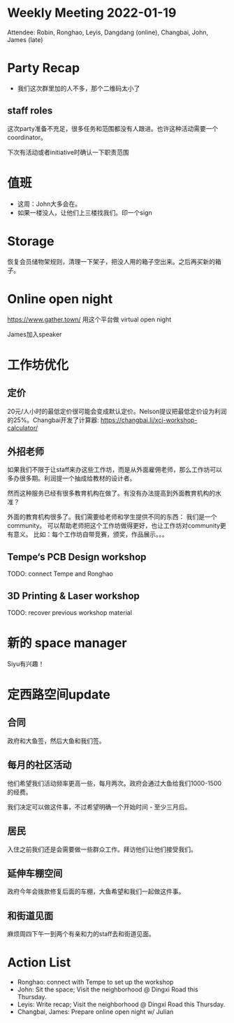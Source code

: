 Weekly Meeting 2022-01-19
========

Attendee: Robin, Ronghao, Leyis, Dangdang (online), Changbai, John, James (late)

# Party Recap

- 我们这次群里加的人不多，那个二维码太小了

## staff roles

这次party准备不充足，很多任务和范围都没有人跟进。也许这种活动需要一个coordinator。

下次有活动或者initiative时确认一下职责范围

# 值班

- 这周：John大多会在。
- 如果一楼没人，让他们上三楼找我们。印一个sign

# Storage

恢复会员储物架规则，清理一下架子，把没人用的箱子空出来。之后再买新的箱子。

# Online open night

https://www.gather.town/ 用这个平台做 virtual open night

James加入speaker

# 工作坊优化

## 定价

20元/人小时的最低定价很可能会变成默认定价。Nelson提议把最低定价设为利润的25%。Changbai开发了计算器: https://changbai.li/xcj-workshop-calculator/

## 外招老师

如果我们不限于让staff来办这些工作坊，而是从外面雇佣老师，那么工作坊可以多办很多期。利润提一个抽成给教材的设计者。

然而这种服务已经有很多教育机构在做了。有没有办法提高到外面教育机构的水准？

外面的教育机构很多了。我们需要给老师和学生提供不同的东西：
我们是一个community。 可以帮助老师把这个工作坊做得更好，也让工作坊对community更有意义。
比如：每个工作坊自带竞赛，颁奖，作品展示。。。

## Tempe‘s PCB Design workshop

TODO: connect Tempe and Ronghao

## 3D Printing & Laser workshop

TODO: recover previous workshop material

# 新的 space manager

Siyu有兴趣！

# 定西路空间update

## 合同

政府和大鱼签，然后大鱼和我们签。

## 每月的社区活动

他们希望我们活动频率更高一些，每月两次。政府会通过大鱼给我们1000-1500的经费。

我们决定可以做这件事，不过希望明确一个开始时间 - 至少三月后。

## 居民

入住之前我们还是会需要做一些群众工作。拜访他们让他们接受我们。

## 延伸车棚空间

政府今年会拨款修复后面的车棚，大鱼希望和我们一起做这件事。

## 和街道见面

麻烦周四下午一到两个有亲和力的staff去和街道见面。

# Action List

- Ronghao: connect with Tempe to set up the workshop
- John: Sit the space; Visit the neighborhood @ Dingxi Road this Thursday.
- Leyis: Write recap; Visit the neighborhood @ Dingxi Road this Thursday.
- Changbai, James: Prepare online open night w/ Julian


